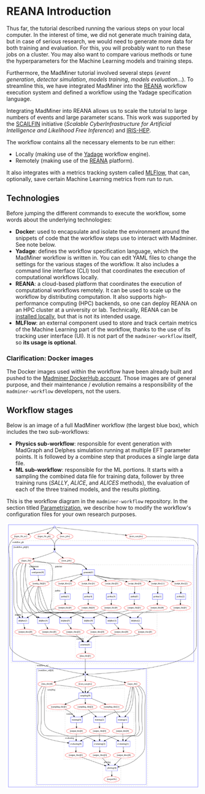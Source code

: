 # REANA Introduction

Thus far, the tutorial described running the various steps on your local computer. In the interest of time, we did not generate
much training data, but in case of serious research, we would need to generate more data for both training and evaluation. 
For this, you will probably want to run these jobs on a cluster. You may also want to compare various methods or tune
the hyperparameters for the Machine Learning models and training steps.

Furthermore, the MadMiner tutorial involved several steps (_event generation_, _detector simulation_, _models training_,
_models evaluation_...). To streamline this, we have integrated MadMiner into the [REANA][reana-web] workflow execution system
and defined a workflow using the Yadage specification language. 

Integrating MadMiner into REANA allows us to scale the tutorial to large numbers of events and large parameter scans.
This work was supported by the [SCAILFIN][scailfin-web] initiative (_Scalable CyberInfrastructure for Artificial Intelligence
and Likelihood Free Inference_) and [IRIS-HEP][iris-hep-web].

The workflow contains all the necessary elements to be run either:
- Locally (making use of the [Yadage][yadage-docs] workflow engine).
- Remotely (making use of the [REANA][reana-web] platform).
  
It also integrates with a metrics tracking system called [MLFlow][mlflow-web], that can, optionally, save certain
Machine Learning metrics from run to run.


## Technologies
Before jumping the different commands to execute the workflow, some words about the underlying technologies:

- **Docker**: used to encapsulate and isolate the environment around the snippets of code that the workflow steps use to interact with Madminer. See note below.
- **Yadage**: defines the workflow specification language, which the MadMiner workflow is written in. You can edit YAML files to change the settings for the various stages of the workflow. It also includes a command line interface (CLI) tool that coordinates the execution of computational workflows locally.
- **REANA**: a cloud-based platform that coordinates the execution of computational workflows remotely. It can be used to scale up the workflow by distributing computation. It also supports high-performance computing (HPC) backends, so one can deploy REANA on an HPC cluster at a university or lab. Technically, REANA can be [installed locally][reana-docs-local], but that is not its intended usage.
- **MLFlow**: an external component used to store and track certain metrics of the Machine Learning part of the workflow, thanks to the use of its tracking user interface (UI). It is not part of the `madminer-workflow` itself, so **its usage is optional**.


### Clarification: Docker images
The Docker images used within the workflow have been already built and pushed to the [Madminer DockerHub account][madminer-dockerhub].
Those images are of general purpose, and their maintenance / evolution remains a responsibility of the `madminer-workflow` developers,
not the users.


## Workflow stages
Below is an image of a full MadMiner workflow (the largest blue box), which includes the two sub-workflows:

- **Physics sub-workflow**: responsible for event generation with MadGraph and Delphes simulation running
  at multiple EFT parameter points. It is followed by a combine step that produces a single large data file.
- **ML sub-workflow**: responsible for the ML portions. It starts with a sampling the combined data file 
  for training data, follower by three training runs (_SALLY_, _ALICE_, and _ALICES_ methods), the evaluation
  of each of the three trained models, and the results plotting.

This is the workflow diagram in the `madminer-workflow` repository. In the section titled [Parametrization][reana-guide-param],
we describe how to modify the workflow's configuration files for your own research purposes.

![Workflow diagram](../../images/reana/workflow-diagram.png)


[iris-hep-web]: https://iris-hep.org
[mlflow-web]: https://mlflow.org
[madminer-dockerhub]: https://hub.docker.com/u/madminertool
[reana-docs-local]: https://docs.reana.io/administration/deployment/deploying-locally
[reana-guide-param]: 3_parametrization.md
[reana-web]: https://reanahub.io
[scailfin-web]: https://scailfin.github.io
[yadage-docs]: https://yadage.readthedocs.io/en/latest
